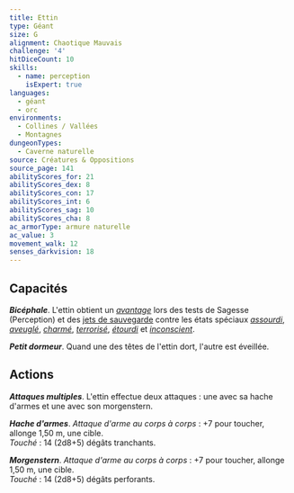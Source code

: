 ```yaml
---
title: Ettin
type: Géant
size: G
alignment: Chaotique Mauvais
challenge: '4'
hitDiceCount: 10
skills:
  - name: perception
    isExpert: true
languages:
  - géant
  - orc
environments:
  - Collines / Vallées
  - Montagnes
dungeonTypes:
  - Caverne naturelle
source: Créatures & Oppositions
source_page: 141
abilityScores_for: 21
abilityScores_dex: 8
abilityScores_con: 17
abilityScores_int: 6
abilityScores_sag: 10
abilityScores_cha: 8
ac_armorType: armure naturelle
ac_value: 3
movement_walk: 12
senses_darkvision: 18
---
```

## Capacités
_**Bicéphale**_. L'ettin obtient un [_avantage_](/utiliser-les-caracteristiques/#avantage-et-desavantage) lors des tests de Sagesse (Perception) et des [jets de sauvegarde](/utiliser-les-caracteristiques/#jets-de-sauvegarde) contre les états spéciaux [_assourdi_](/gerer-la-sante-du-personnage/#assourdi), [_aveuglé_](/gerer-la-sante-du-personnage/#aveugle), [_charmé_](/gerer-la-sante-du-personnage/#charme), [_terrorisé_](/gerer-la-sante-du-personnage/#terrorise),
[_étourdi_](/gerer-la-sante-du-personnage/#etourdi) et [_inconscient_](/gerer-la-sante-du-personnage/#inconscient).

_**Petit dormeur**_. Quand une des têtes de l'ettin dort, l'autre est éveillée.

## Actions
_**Attaques multiples**_. L'ettin effectue deux attaques : une avec sa hache d'armes et une avec son morgenstern.

_**Hache d'armes**_. _Attaque d'arme au corps à corps_ : +7 pour toucher, allonge 1,50 m, une cible.  
_Touché_ : 14 (2d8+5) dégâts tranchants.

_**Morgenstern**_. _Attaque d'arme au corps à corps_ : +7 pour toucher, allonge 1,50 m, une cible.  
_Touché_ : 14 (2d8+5) dégâts perforants.
